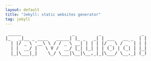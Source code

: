 ```yaml
---
layout: default
title: "Jekyll: static websites generator"
tag: jekyll
---
```


<pre>
 _____                   _         _               _ 
|_   _|__ _ ____   _____| |_ _   _| | ___   __ _  | |
  | |/ _ \ '__\ \ / / _ \ __| | | | |/ _ \ / _` | | |
  | |  __/ |   \ V /  __/ |_| |_| | | (_) | (_| | |_|
  |_|\___|_|    \_/ \___|\__|\__,_|_|\___/ \__,_| (_)
                                                     
</pre>


